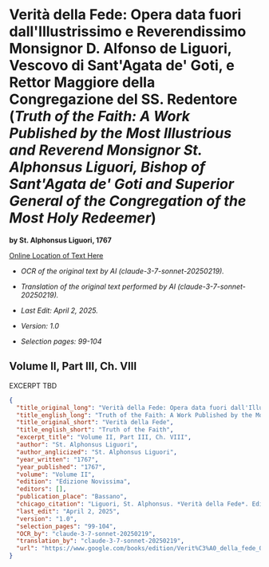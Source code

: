 # Verità della Fede: Opera data fuori dall'Illustrissimo e Reverendissimo Monsignor D. Alfonso de Liguori, Vescovo di Sant'Agata de' Goti, e Rettor Maggiore della Congregazione del SS. Redentore (*Truth of the Faith: A Work Published by the Most Illustrious and Reverend Monsignor St. Alphonsus Liguori, Bishop of Sant'Agata de' Goti and Superior General of the Congregation of the Most Holy Redeemer*)

**by St. Alphonsus Liguori, 1767**

[Online Location of Text Here](https://www.google.com/books/edition/Verit%C3%A0_della_fede_Opera_data_fuori_dall/In3wgpb6mLoC?hl=en&gbpv=1&pg=PA99&printsec=frontcover)

- *OCR of the original text by AI (claude-3-7-sonnet-20250219).*

- *Translation of the original text performed by AI (claude-3-7-sonnet-20250219).*

- *Last Edit: April 2, 2025.*

- *Version: 1.0*

- *Selection pages: 99-104*

## Volume II, Part III, Ch. VIII

EXCERPT TBD

```json
{
  "title_original_long": "Verità della Fede: Opera data fuori dall'Illustrissimo e Reverendissimo Monsignor D. Alfonso de Liguori, Vescovo di Sant'Agata de' Goti, e Rettor Maggiore della Congregazione del SS. Redentore",
  "title_english_long": "Truth of the Faith: A Work Published by the Most Illustrious and Reverend Monsignor St. Alphonsus Liguori, Bishop of Sant'Agata de' Goti and Superior General of the Congregation of the Most Holy Redeemer",
  "title_original_short": "Verità della Fede",
  "title_english_short": "Truth of the Faith",
  "excerpt_title": "Volume II, Part III, Ch. VIII",
  "author": "St. Alphonsus Liguori",
  "author_anglicized": "St. Alphonsus Liguori",
  "year_written": "1767",
  "year_published": "1767",
  "volume": "Volume II",
  "edition": "Edizione Novissima",
  "editors": [],
  "publication_place": "Bassano",
  "chicago_citation": "Liguori, St. Alphonsus. *Verità della Fede*. Edizione Novissima. Volume II. Bassano: A spese Remondini, 1767.",
  "last_edit": "April 2, 2025",
  "version": "1.0",
  "selection_pages": "99-104",
  "OCR_by": "claude-3-7-sonnet-20250219",
  "translation_by": "claude-3-7-sonnet-20250219",
  "url": "https://www.google.com/books/edition/Verit%C3%A0_della_fede_Opera_data_fuori_dall/In3wgpb6mLoC?hl=en&gbpv=1&pg=PA99&printsec=frontcover"
}

```
